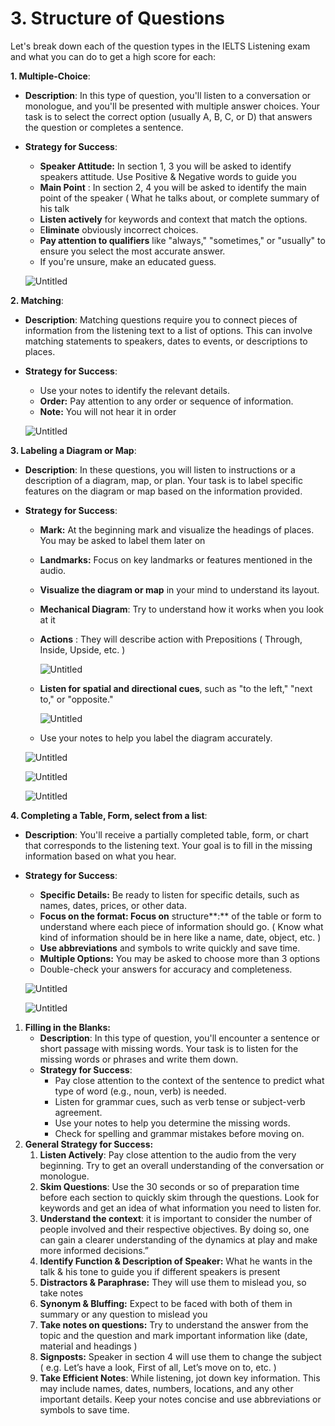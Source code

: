 # 3. Structure of Questions

Let's break down each of the question types in the IELTS Listening exam and what you can do to get a high score for each:

**1. Multiple-Choice**:

- **Description**: In this type of question, you'll listen to a conversation or monologue, and you'll be presented with multiple answer choices. Your task is to select the correct option (usually A, B, C, or D) that answers the question or completes a sentence.
- **Strategy for Success**:
    - **Speaker Attitude:** In section 1, 3 you will be asked to identify speakers attitude. Use Positive & Negative words to guide you
    - **Main Point** : In section 2, 4 you will be asked to identify the main point of the speaker ( What he talks about, or complete summary of his talk
    - **Listen actively** for keywords and context that match the options.
    - E**liminate** obviously incorrect choices.
    - **Pay attention to qualifiers** like "always," "sometimes," or "usually" to ensure you select the most accurate answer.
    - If you're unsure, make an educated guess.
    
    ![Untitled](3%20Structure%20of%20Questions%200e33b882a75d4284ad30ca370fafcb54/Untitled.png)
    

**2. Matching**:

- **Description**: Matching questions require you to connect pieces of information from the listening text to a list of options. This can involve matching statements to speakers, dates to events, or descriptions to places.
- **Strategy for Success**:
    - Use your notes to identify the relevant details.
    - **Order:** Pay attention to any order or sequence of information.
    - **Note:** You will not hear it in order
    
    ![Untitled](3%20Structure%20of%20Questions%200e33b882a75d4284ad30ca370fafcb54/Untitled%201.png)
    

**3. Labeling a Diagram or Map**:

- **Description**: In these questions, you will listen to instructions or a description of a diagram, map, or plan. Your task is to label specific features on the diagram or map based on the information provided.
- **Strategy for Success**:
    - **Mark:** At the beginning mark and visualize the headings of places. You may be asked to label them later on
    - **Landmarks:** Focus on key landmarks or features mentioned in the audio.
    - **Visualize the diagram or map** in your mind to understand its layout.
    - **Mechanical Diagram**: Try to understand how it works when you look at it
    - **Actions** : They will describe action with Prepositions ( Through, Inside, Upside, etc. )
        
        ![Untitled](3%20Structure%20of%20Questions%200e33b882a75d4284ad30ca370fafcb54/Untitled%202.png)
        
    - **Listen for spatial and directional cues**, such as "to the left," "next to," or "opposite."
        
        ![Untitled](3%20Structure%20of%20Questions%200e33b882a75d4284ad30ca370fafcb54/Untitled%203.png)
        
    - Use your notes to help you label the diagram accurately.
    
    ![Untitled](3%20Structure%20of%20Questions%200e33b882a75d4284ad30ca370fafcb54/Untitled%204.png)
    
    ![Untitled](3%20Structure%20of%20Questions%200e33b882a75d4284ad30ca370fafcb54/Untitled%205.png)
    
    ![Untitled](3%20Structure%20of%20Questions%200e33b882a75d4284ad30ca370fafcb54/Untitled%206.png)
    

**4. Completing a Table, Form, select from a list**:

- **Description**: You'll receive a partially completed table, form, or chart that corresponds to the listening text. Your goal is to fill in the missing information based on what you hear.
- **Strategy for Success**:
    - **Specific Details:** Be ready to listen for specific details, such as names, dates, prices, or other data.
    - **Focus on the format: Focus on** structure**:**  of the table or form to understand where each piece of information should go. ( Know what kind of information should be in here like a name, date, object, etc. )
    - **Use abbreviations** and symbols to write quickly and save time.
    - **Multiple Options:** You may be asked to choose more than 3 options
    - Double-check your answers for accuracy and completeness.
    
    ![Untitled](3%20Structure%20of%20Questions%200e33b882a75d4284ad30ca370fafcb54/Untitled%207.png)
    
    ![Untitled](3%20Structure%20of%20Questions%200e33b882a75d4284ad30ca370fafcb54/Untitled%208.png)
    
1.  **Filling in the Blanks:**
    - **Description**: In this type of question, you'll encounter a sentence or short passage with missing words. Your task is to listen for the missing words or phrases and write them down.
    - **Strategy for Success**:
        - Pay close attention to the context of the sentence to predict what type of word (e.g., noun, verb) is needed.
        - Listen for grammar cues, such as verb tense or subject-verb agreement.
        - Use your notes to help you determine the missing words.
        - Check for spelling and grammar mistakes before moving on.
2. **General Strategy for Success:** 
    1. **Listen Actively**: Pay close attention to the audio from the very beginning. Try to get an overall understanding of the conversation or monologue.
    2. **Skim Questions**: Use the 30 seconds or so of preparation time before each section to quickly skim through the questions. Look for keywords and get an idea of what information you need to listen for.
    3. **Understand the context**: it is important to consider the number of people involved and their respective objectives. By doing so, one can gain a clearer understanding of the dynamics at play and make more informed decisions.”
    4. **Identify Function & Description of Speaker:** What he wants in the talk & his tone  to guide you if different speakers is present
    5. **Distractors & Paraphrase:** They will use them to mislead you, so take notes
    6. **Synonym & Bluffing:** Expect to be faced with both of them in summary or any question to mislead you 
    7. **Take notes on questions:** Try to understand the answer from the topic and the question and mark important information like (date, material and headings )
    8. **Signposts:** Speaker in section 4 will use them to change the subject ( e.g. Let’s have a look, First of all, Let’s move on to, etc. )
    9. **Take Efficient Notes**: While listening, jot down key information. This may include names, dates, numbers, locations, and any other important details. Keep your notes concise and use abbreviations or symbols to save time.